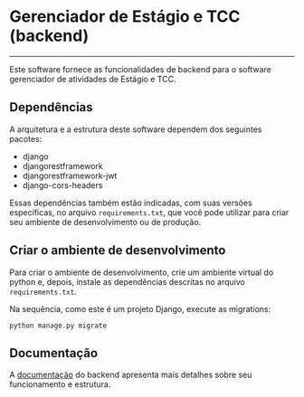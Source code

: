 # Gerenciador de Estágio e TCC (backend)

---

Este software fornece as funcionalidades de backend para o software gerenciador de atividades de Estágio e TCC.

## Dependências

A arquitetura e a estrutura deste software dependem dos seguintes pacotes:

* django
* djangorestframework
* djangorestframework-jwt
* django-cors-headers

Essas dependências também estão indicadas, com suas versões específicas, no arquivo `requirements.txt`, que você pode utilizar para criar seu ambiente de desenvolvimento ou de produção.

## Criar o ambiente de desenvolvimento

Para criar o ambiente de desenvolvimento, crie um ambiente virtual do python e, depois, instale as dependências descritas no arquivo `requirements.txt`.

Na sequência, como este é um projeto Django, execute as migrations:

```
python manage.py migrate
```

## Documentação

A [documentação](docs/readme.md) do backend apresenta mais detalhes sobre seu funcionamento e estrutura.
